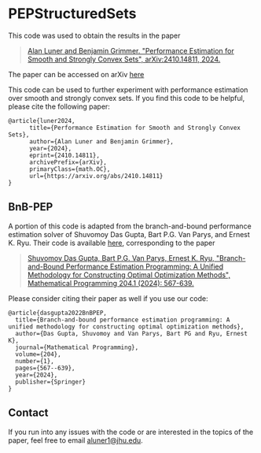 # PEPStructuredSets

This code was used to obtain the results in the paper
> [Alan Luner and Benjamin Grimmer. "Performance Estimation for Smooth and Strongly Convex Sets", arXiv:2410.14811, 2024.](https://arxiv.org/abs/2410.14811)

The paper can be accessed on arXiv [here](https://arxiv.org/abs/2410.14811)

This code can be used to further experiment with performance estimation over smooth and strongly convex sets. If you find this code to be helpful, please cite the following paper:
```
@article{luner2024,
      title={Performance Estimation for Smooth and Strongly Convex Sets}, 
      author={Alan Luner and Benjamin Grimmer},
      year={2024},
      eprint={2410.14811},
      archivePrefix={arXiv},
      primaryClass={math.OC},
      url={https://arxiv.org/abs/2410.14811}
}
```

## BnB-PEP

A portion of this code is adapted from the branch-and-bound performance estimation solver of Shuvomoy Das Gupta, Bart P.G. Van Parys, and Ernest K. Ryu. Their code is available [here](https://github.com/Shuvomoy/BnB-PEP-code), corresponding to the paper
> [Shuvomoy Das Gupta, Bart P.G. Van Parys, Ernest K. Ryu, "Branch-and-Bound Performance Estimation Programming: A Unified Methodology for Constructing Optimal Optimization Methods", Mathematical Programming 204.1 (2024): 567-639.](https://link.springer.com/article/10.1007/s10107-023-01973-1)

Please consider citing their paper as well if you use our code:
```
@article{dasgupta2022BnBPEP,
  title={Branch-and-bound performance estimation programming: A unified methodology for constructing optimal optimization methods},
  author={Das Gupta, Shuvomoy and Van Parys, Bart PG and Ryu, Ernest K},
  journal={Mathematical Programming},
  volume={204},
  number={1},
  pages={567--639},
  year={2024},
  publisher={Springer}
}
```


## Contact
If you run into any issues with the code or are interested in the topics of the paper, feel free to email [aluner1@jhu.edu](mailto:aluner1@jhu.edu).
